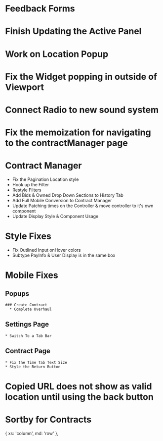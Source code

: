 # Feedback Forms

# Finish Updating the Active Panel

# Work on Location Popup

# Fix the Widget popping in outside of Viewport

# Connect Radio to new sound system

# Fix the memoization for navigating to the contractManager page

# Contract Manager
  * Fix the Pagination Location style
  * Hook up the Filter
  * Restyle Filters
  * Add Bids & Owned Drop Down Sections to History Tab
  * Add Full Mobile Conversion to Contract Manager
  * Update Patching times on the Controller & move controller to it's own component
  * Update Display Style & Component Usage

# Style Fixes
* Fix Outlined Input onHover colors
* Subtype PayInfo & User Display is in the same box

# Mobile Fixes
  ## Popups
    ### Create Contract
      * Complete Overhaul
  ## Settings Page
    * Switch To a Tab Bar
  ## Contract Page
    * Fix the Time Tab Text Size
    * Style the Return Button

# Copied URL does not show as valid location until using the back button

# Sortby for Contracts


{ xs: 'column', md: 'row' },